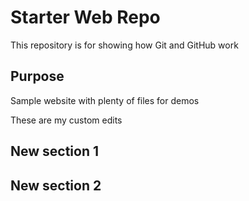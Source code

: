# Starter Web Repo

This repository is for showing how Git and GitHub work

## Purpose

Sample website with plenty of files for demos

These are my custom edits

## New section 1

## New section 2
